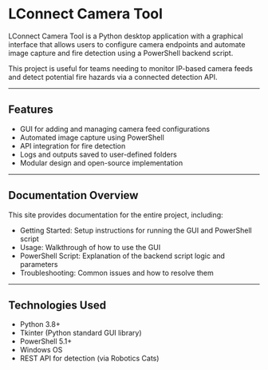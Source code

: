 # LConnect Camera Tool

LConnect Camera Tool is a Python desktop application with a graphical interface that allows users to configure camera endpoints and automate image capture and fire detection using a PowerShell backend script.

This project is useful for teams needing to monitor IP-based camera feeds and detect potential fire hazards via a connected detection API.

---

## Features

- GUI for adding and managing camera feed configurations
- Automated image capture using PowerShell
- API integration for fire detection
- Logs and outputs saved to user-defined folders
- Modular design and open-source implementation

---

## Documentation Overview

This site provides documentation for the entire project, including:

- Getting Started: Setup instructions for running the GUI and PowerShell script
- Usage: Walkthrough of how to use the GUI
- PowerShell Script: Explanation of the backend script logic and parameters
- Troubleshooting: Common issues and how to resolve them

---

## Technologies Used

- Python 3.8+
- Tkinter (Python standard GUI library)
- PowerShell 5.1+
- Windows OS
- REST API for detection (via Robotics Cats)
